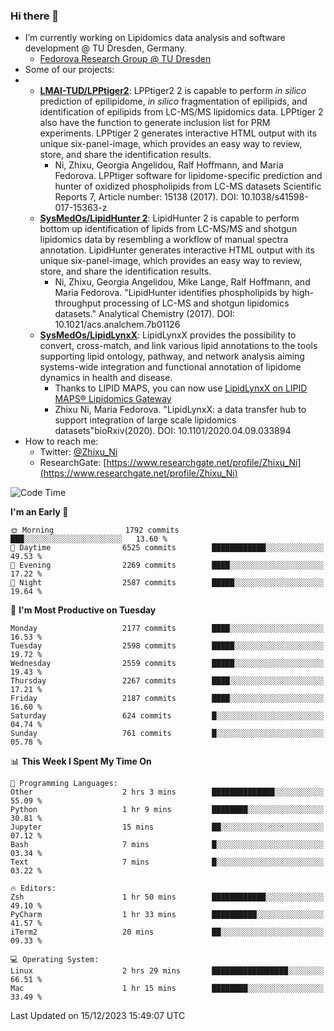 ### Hi there 👋

- I’m currently working on Lipidomics data analysis and software development @ TU Dresden, Germany.
  + [Fedorova Research Group @ TU Dresden](https://tu-dresden.de/med/mf/zml/forschungsgruppen/fedorova/mitarbeiter-innen-der-fedorova-gruppe)
- Some of our projects:
- + **[LMAI-TUD/LPPtiger2](https://github.com/LMAI-TUD/lpptiger2)**: LPPtiger2 2 is capable to perform *in silico* prediction of epilipidome, *in silico* fragmentation of epilipids, and identification of epilipids from LC-MS/MS lipidomics data. LPPtiger 2 also have the function to generate inclusion list for PRM experiments. LPPtiger 2 generates interactive HTML output with its unique six-panel-image, which provides an easy way to review, store, and share the identification results. 
    * Ni, Zhixu, Georgia Angelidou, Ralf Hoffmann, and Maria Fedorova. LPPtiger software for lipidome-specific prediction and hunter of oxidized phospholipids from LC-MS datasets Scientific Reports 7, Article number: 15138 (2017). DOI: 10.1038/s41598-017-15363-z
  + **[SysMedOs/LipidHunter 2](https://github.com/SysMedOs/lipidhunter)**: LipidHunter 2 is capable to perform bottom up identification of lipids from LC-MS/MS and shotgun lipidomics data by resembling a workflow of manual spectra annotation. LipidHunter generates interactive HTML output with its unique six-panel-image, which provides an easy way to review, store, and share the identification results. 
    * Ni, Zhixu, Georgia Angelidou, Mike Lange, Ralf Hoffmann, and Maria Fedorova. "LipidHunter identifies phospholipids by high-throughput processing of LC-MS and shotgun lipidomics datasets." Analytical Chemistry (2017). DOI: 10.1021/acs.analchem.7b01126
  + **[SysMedOs/LipidLynxX](https://github.com/SysMedOs/LipidLynxX)**: LipidLynxX provides the possibility to convert, cross-match, and link various lipid annotations to the tools supporting lipid ontology, pathway, and network analysis aiming systems-wide integration and functional annotation of lipidome dynamics in health and disease.
    * Thanks to LIPID MAPS, you can now use [LipidLynxX on LIPID MAPS® Lipidomics Gateway](http://lipidmaps.org/lipidlynxx/)
    * Zhixu Ni, Maria Fedorova. "LipidLynxX: a data transfer hub to support integration of large scale lipidomics datasets"bioRxiv(2020). DOI: 10.1101/2020.04.09.033894
- How to reach me:
  + Twitter: [@Zhixu_Ni](https://twitter.com/Zhixu_Ni)
  + ResearchGate: [https://www.researchgate.net/profile/Zhixu_Ni](https://www.researchgate.net/profile/Zhixu_Ni)

<!--START_SECTION:waka-->
![Code Time](http://img.shields.io/badge/Code%20Time-1%2C904%20hrs%2023%20mins-blue)

**I'm an Early 🐤** 

```text
🌞 Morning                1792 commits        ███░░░░░░░░░░░░░░░░░░░░░░   13.60 % 
🌆 Daytime                6525 commits        ████████████░░░░░░░░░░░░░   49.53 % 
🌃 Evening                2269 commits        ████░░░░░░░░░░░░░░░░░░░░░   17.22 % 
🌙 Night                  2587 commits        █████░░░░░░░░░░░░░░░░░░░░   19.64 % 
```
📅 **I'm Most Productive on Tuesday** 

```text
Monday                   2177 commits        ████░░░░░░░░░░░░░░░░░░░░░   16.53 % 
Tuesday                  2598 commits        █████░░░░░░░░░░░░░░░░░░░░   19.72 % 
Wednesday                2559 commits        █████░░░░░░░░░░░░░░░░░░░░   19.43 % 
Thursday                 2267 commits        ████░░░░░░░░░░░░░░░░░░░░░   17.21 % 
Friday                   2187 commits        ████░░░░░░░░░░░░░░░░░░░░░   16.60 % 
Saturday                 624 commits         █░░░░░░░░░░░░░░░░░░░░░░░░   04.74 % 
Sunday                   761 commits         █░░░░░░░░░░░░░░░░░░░░░░░░   05.78 % 
```


📊 **This Week I Spent My Time On** 

```text
💬 Programming Languages: 
Other                    2 hrs 3 mins        ██████████████░░░░░░░░░░░   55.09 % 
Python                   1 hr 9 mins         ████████░░░░░░░░░░░░░░░░░   30.81 % 
Jupyter                  15 mins             ██░░░░░░░░░░░░░░░░░░░░░░░   07.12 % 
Bash                     7 mins              █░░░░░░░░░░░░░░░░░░░░░░░░   03.34 % 
Text                     7 mins              █░░░░░░░░░░░░░░░░░░░░░░░░   03.22 % 

🔥 Editors: 
Zsh                      1 hr 50 mins        ████████████░░░░░░░░░░░░░   49.10 % 
PyCharm                  1 hr 33 mins        ██████████░░░░░░░░░░░░░░░   41.57 % 
iTerm2                   20 mins             ██░░░░░░░░░░░░░░░░░░░░░░░   09.33 % 

💻 Operating System: 
Linux                    2 hrs 29 mins       █████████████████░░░░░░░░   66.51 % 
Mac                      1 hr 15 mins        ████████░░░░░░░░░░░░░░░░░   33.49 % 
```


 Last Updated on 15/12/2023 15:49:07 UTC
<!--END_SECTION:waka-->
